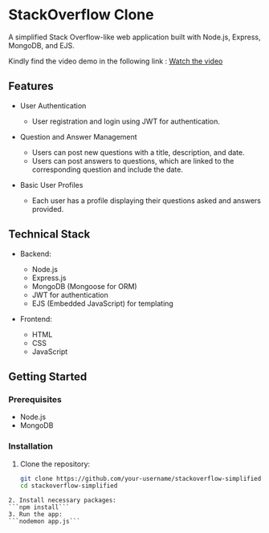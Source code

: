 # StackOverflow Clone

A simplified Stack Overflow-like web application built with Node.js, Express, MongoDB, and EJS.

Kindly find the video demo in the following link : [Watch the video](https://drive.google.com/file/d/1gYmtgtEFlirxJKE6_vGLb1QPvaPExEdi/view?usp=sharing)


## Features

- User Authentication
  - User registration and login using JWT for authentication.

- Question and Answer Management
  - Users can post new questions with a title, description, and date.
  - Users can post answers to questions, which are linked to the corresponding question and include the date.

- Basic User Profiles
  - Each user has a profile displaying their questions asked and answers provided.

## Technical Stack

- Backend:
  - Node.js
  - Express.js
  - MongoDB (Mongoose for ORM)
  - JWT for authentication
  - EJS (Embedded JavaScript) for templating

- Frontend:
  - HTML
  - CSS
  - JavaScript

## Getting Started

### Prerequisites

- Node.js
- MongoDB

### Installation

1. Clone the repository:
   ```sh
   git clone https://github.com/your-username/stackoverflow-simplified.git
   cd stackoverflow-simplified
```
2. Install necessary packages:
```npm install```
3. Run the app:
```nodemon app.js```
